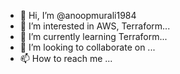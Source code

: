 - 👋 Hi, I’m @anoopmurali1984
- 👀 I’m interested in AWS, Terraform...
- 🌱 I’m currently learning Terraform...
- 💞️ I’m looking to collaborate on ...
- 📫 How to reach me ...

<!---
anoopmurali1984/anoopmurali1984 is a ✨ special ✨ repository because its `README.md` (this file) appears on your GitHub profile.
You can click the Preview link to take a look at your changes.
--->

